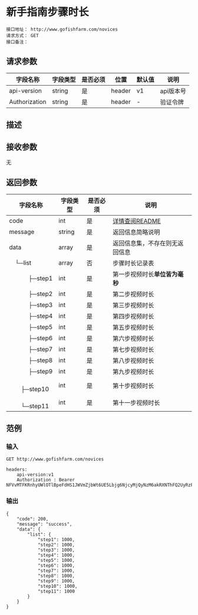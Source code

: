 # 新手指南步骤时长
```
接口地址： http://www.gofishfarm.com/novices
请求方式： GET
接口备注：
```
## 请求参数

| 字段名称 | 字段类型 | 是否必须 | 位置 | 默认值 | 说明 |
|    -    |    -    |    -    |  -   |   -   |  -   |
| api-version | string | 是 | header | v1 | api版本号 |
| Authorization | string | 是 | header | - | 验证令牌 |

## 描述

## 接收参数

无

## 返回参数

| 字段名称 | 字段类型 | 是否必须 | 说明 |
|    -    |    -    |    -    |   -   |
| code | int | 是 | [详情查阅README](https://github.com/waitforu/docs/blob/master/README.md#%E9%83%A8%E5%88%86%E8%BF%94%E5%9B%9E%E4%BF%A1%E6%81%AFcode%E8%A1%A8) |
| message | string | 是 | 返回信息简略说明 |
| data | array | 是 | 返回信息集，不存在则无返回信息 |
|　└─list | array | 否 | 步骤时长记录表 |
|　 　　├─step1 | int | 是 | 第一步视频时长**单位皆为毫秒** |
|　 　　├─step2 | int | 是 | 第二步视频时长 |
|　 　　├─step3 | int | 是 | 第三步视频时长 |
|　 　　├─step4 | int | 是 | 第四步视频时长 |
|　 　　├─step5 | int | 是 | 第五步视频时长 |
|　 　　├─step6 | int | 是 | 第六步视频时长 |
|　 　　├─step7 | int | 是 | 第七步视频时长 |
|　 　　├─step8 | int | 是 | 第八步视频时长 |
|　 　　├─step9 | int | 是 | 第九步视频时长 |
|　 　　├─step10 | int | 是 | 第十步视频时长 |
|　 　　└─step11 | int | 是 | 第十一步视频时长 |


## 范例

### 输入
```
GET http://www.gofishfarm.com/novices

headers:
	api-version:v1
	Authorization : Bearer NFVvMTFKRnhyUWlOTlBpeFdHS1JWVmZjbWt6UE5Lbjg6NjcyMjQyNzM6akRXNThFQ2UyRzFyM1FSRlpxZDcwVTg0Njd6aU40b2M=
```
### 输出
```
{
    "code": 200,
    "message": "success",
    "data": {
        "list": {
            "step1": 1000,
            "step2": 1000,
            "step3": 1000,
            "step4": 1000,
            "step5": 1000,
            "step6": 1000,
            "step7": 1000,
            "step8": 1000,
            "step9": 1000,
            "step10": 1000,
            "step11": 1000
        }
    }
}
```